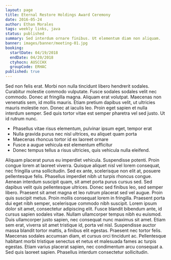 ```yaml
---
layout: page
title: Eternal Restore Holdings Award Ceremony
date: 2016-05-24
author: Ethan Morales
tags: weekly links, java
status: published
summary: Sed interdum ornare finibus. Ut elementum diam non aliquam.
banner: images/banner/meeting-01.jpg
booking:
  startDate: 04/19/2018
  endDate: 04/20/2018
  ctyhocn: AUSCCHX
  groupCode: ERHAC
published: true
---
```

Sed non felis erat. Morbi non nulla tincidunt libero hendrerit sodales. Curabitur molestie commodo vulputate. Fusce sodales sodales velit nec commodo. Donec at fringilla magna. Aliquam erat volutpat. Maecenas non venenatis sem, id mollis mauris. Etiam pretium dapibus velit, ut ultricies mauris molestie non. Donec at iaculis leo. Proin eget sapien et nulla interdum semper. Sed quis tortor vitae est semper pharetra vel sed justo. Ut id rutrum nunc.

* Phasellus vitae risus elementum, pulvinar ipsum eget, tempor erat
* Nulla gravida purus nec nisl ultrices, eu aliquet quam porta
* Maecenas rhoncus tortor id ex laoreet ornare
* Fusce a augue vehicula est elementum efficitur
* Donec tempus tellus a risus ultricies, quis vehicula nulla eleifend.

Aliquam placerat purus eu imperdiet vehicula. Suspendisse potenti. Proin congue lorem at laoreet viverra. Quisque aliquet nisl vel lorem consequat, nec fringilla urna sollicitudin. Sed ex ante, scelerisque non elit at, posuere pellentesque felis. Phasellus imperdiet nibh ut turpis rhoncus congue. Aenean interdum suscipit quam, sit amet porta purus cursus sed. Sed dapibus velit quis pellentesque ultrices. Donec sed finibus leo, sed semper libero. Praesent sit amet magna et leo rutrum placerat sed vel augue. Proin quis suscipit metus. Proin mollis consequat lorem in fringilla. Praesent porta dui eget nibh semper, scelerisque commodo nibh suscipit. Lorem ipsum dolor sit amet, consectetur adipiscing elit. Fusce blandit bibendum ante, id cursus sapien sodales vitae.
Nullam ullamcorper tempus nibh eu euismod. Duis ullamcorper justo sapien, nec consequat nunc maximus sit amet. Etiam sem erat, viverra sit amet tristique id, porta vel nisl. Suspendisse auctor massa blandit tortor mattis, a finibus elit egestas. Praesent nec tortor felis. Maecenas sodales accumsan diam, et cursus orci tincidunt ac. Pellentesque habitant morbi tristique senectus et netus et malesuada fames ac turpis egestas. Etiam varius placerat sapien, nec condimentum arcu consequat a. Sed quis laoreet sapien. Phasellus interdum consectetur sollicitudin.
